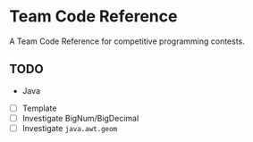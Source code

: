 # Team Code Reference

A Team Code Reference for competitive programming contests.

## TODO

- Java    
- [ ] Template    
- [ ] Investigate BigNum/BigDecimal    
- [ ] Investigate `java.awt.geom`    
